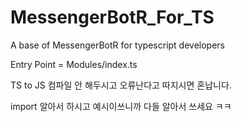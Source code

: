 # MessengerBotR_For_TS
A base of MessengerBotR for typescript developers

Entry Point = Modules/index.ts

TS to JS 컴파일 안 해두시고 오류난다고 따지시면 혼납니다.

import 알아서 하시고
예시이쓰니까 다들 알아서 쓰세요 ㅋㅋ
